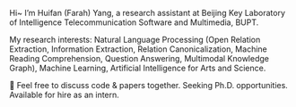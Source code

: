 Hi~ I’m Huifan (Farah) Yang, a research assistant at Beijing Key Laboratory of Intelligence Telecommunication Software and Multimedia, BUPT.

My research interests: Natural Language Processing (Open Relation Extraction, Information Extraction, Relation Canonicalization, Machine Reading Comprehension, Question Answering, Multimodal Knowledge Graph), Machine Learning, Artificial Intelligence for Arts and Science.

🙌 Feel free to discuss code & papers together. Seeking Ph.D. opportunities. Available for hire as an intern.
